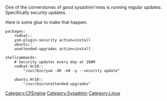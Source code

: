 One of the cornerstones of good sysadmin'ness is running regular
updates. Specifically security updates.

Here is some <CFEngine> glue to make that happen.

    packages:
        redhat::
        yum-plugin-security action=install
        ubuntu::
        unattended-upgrades action=install

    shellcommands:
        # Security updates every day at 10AM
        redhat.Hr10::
            "/usr/bin/yum -d0 -e0 -y --security update"

        ubuntu.Hr10::
            "/usr/bin/unattended-upgrades"

<Category:CFEngine> <Category:Sysadmin> <Category:Linux>
